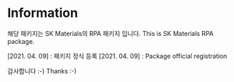 # Information

해당 패키지는 SK Materials의 RPA 패키지 입니다.
This is SK Materials RPA package.


[2021. 04. 09] : 패키지 정식 등록
[2021. 04. 09] : Package official registration

감사합니다 :-)
Thanks :-)
